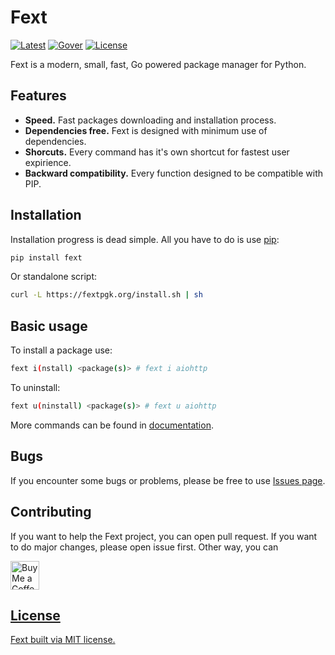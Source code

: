# Fext
[![Latest](https://img.shields.io/github/v/release/fextpkg/cli)](https://github.com/fextpkg/cli/releases?latest) [![Gover](https://img.shields.io/github/go-mod/go-version/fextpkg/cli?filename=fext%2Fgo.mod)](https://golang.org/dl/) [![License](https://img.shields.io/github/license/fextpkg/cli)](https://github.com/fextpkg/cli/blob/main/LICENSE)

Fext is a modern, small, fast, Go powered package manager for Python.

## Features
- **Speed.** Fast packages downloading and installation process.
- **Dependencies free.** Fext is designed with minimum use of dependencies.
- **Shorcuts.** Every command has it's own shortcut for fastest user expirience.
- **Backward compatibility.** Every function designed to be compatible with PIP.

## Installation
Installation progress is dead simple.
All you have to do is use [pip](https://github.com/pypa/pip): 
```bash
pip install fext
```
Or standalone script:
```bash
curl -L https://fextpgk.org/install.sh | sh
```

## Basic usage
To install a package use:
```bash
fext i(nstall) <package(s)> # fext i aiohttp
```
To uninstall:
```bash
fext u(ninstall) <package(s)> # fext u aiohttp
```
More commands can be found in [documentation](https://fext.readthedocs.io/en/latest/).

## Bugs
If you encounter some bugs or problems, please be free to use [Issues page](https://github.com/fextpkg/cli/issues).

## Contributing
If you want to help the Fext project, you can open pull request. If you want to do major changes, please open issue first.
Other way, you can

<a href='https://ko-fi.com/snittle' target='_blank'><img height='35' style='border:0px;height:46px;' src='https://az743702.vo.msecnd.net/cdn/kofi3.png?v=0' border='0' alt='Buy Me a Coffee at ko-fi.com' />

## License
Fext built via MIT license.
